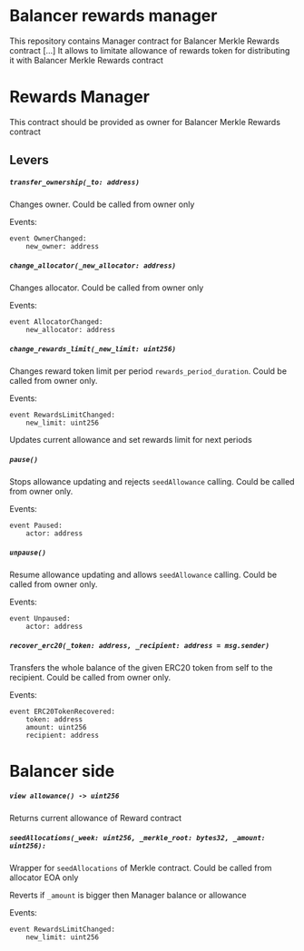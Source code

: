 # Balancer rewards manager

This repository contains Manager contract for Balancer Merkle Rewards contract [...]
It allows to limitate allowance of rewards token for distributing it with Balancer Merkle Rewards contract

# Rewards Manager

This contract should be provided as owner for Balancer Merkle Rewards contract

## Levers

##### `transfer_ownership(_to: address)`

Changes owner. Could be called from owner only

Events:

```vyper=
event OwnerChanged:
    new_owner: address
```

##### `change_allocator(_new_allocator: address)`

Changes allocator. Could be called from owner only

Events:

```vyper=
event AllocatorChanged:
    new_allocator: address
```

##### `change_rewards_limit(_new_limit: uint256)`

Changes reward token limit per period `rewards_period_duration`. Could be called from owner only. 

Events:
```vyper=
event RewardsLimitChanged:
    new_limit: uint256
```

Updates current allowance and set rewards limit for next periods

##### `pause()`

Stops allowance updating and rejects `seedAllowance` calling. Could be called from owner only.

Events:
```vyper=
event Paused:
    actor: address
```

##### `unpause()`

Resume allowance updating and allows `seedAllowance` calling. Could be called from owner only.

Events:
```vyper=
event Unpaused:
    actor: address
```

##### `recover_erc20(_token: address, _recipient: address = msg.sender)`

Transfers the whole balance of the given ERC20 token from self to the recipient. Could be called from owner only.


Events:
```vyper=
event ERC20TokenRecovered:
    token: address
    amount: uint256
    recipient: address
```


# Balancer side

##### `view allowance() -> uint256`

Returns current allowance of Reward contract

##### `seedAllocations(_week: uint256, _merkle_root: bytes32, _amount: uint256):`

Wrapper for `seedAllocations` of Merkle contract. 
Could be called from allocator EOA only

Reverts if `_amount` is bigger then Manager balance or allowance

Events:

```vyper=
event RewardsLimitChanged:
    new_limit: uint256
```